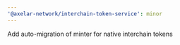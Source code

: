 ```yaml
---
'@axelar-network/interchain-token-service': minor
---
```


Add auto-migration of minter for native interchain tokens
